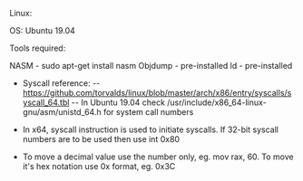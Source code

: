 Linux:

OS: Ubuntu 19.04

Tools required:

NASM  - sudo apt-get install nasm
Objdump - pre-installed
ld - pre-installed

- Syscall reference:
-- https://github.com/torvalds/linux/blob/master/arch/x86/entry/syscalls/syscall_64.tbl
-- In Ubuntu 19.04 check /usr/include/x86_64-linux-gnu/asm/unistd_64.h for system call numbers

- In x64, syscall instruction is used to initiate syscalls. If 32-bit syscall numbers are to be used then use int 0x80
- To move a decimal value use the number only, eg. mov rax, 60. To move it's hex notation use 0x format, eg. 0x3C
